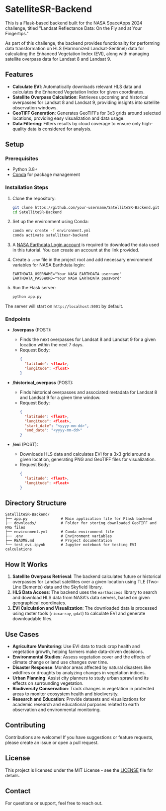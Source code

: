# SatelliteSR-Backend

This is a Flask-based backend built for the NASA SpaceApps 2024 challenge, titled "Landsat Reflectance Data: On the Fly and at Your Fingertips."

As part of this challenge, the backend provides functionality for performing data transformation on HLS (Harmonized Landsat-Sentinel) data for calculating the Enhanced Vegetation Index (EVI), along with managing satellite overpass data for Landsat 8 and Landsat 9.

## Features

- **Calculate EVI**: Automatically downloads relevant HLS data and calculates the Enhanced Vegetation Index for given coordinates.
- **Satellite Overpass Calculation**: Retrieves upcoming and historical overpasses for Landsat 8 and Landsat 9, providing insights into satellite observation windows.
- **GeoTIFF Generation**: Generates GeoTIFFs for 3x3 grids around selected locations, providing easy visualization and data usage.
- **Data Filtering**: Filters results by cloud coverage to ensure only high-quality data is considered for analysis.

## Setup

### Prerequisites
- Python 3.8+
- [Conda](https://docs.conda.io/en/latest/miniconda.html) for package management

### Installation Steps
1. Clone the repository:
   ```bash
   git clone https://github.com/your-username/SatelliteSR-Backend.git
   cd SatelliteSR-Backend
   ```

2. Set up the environment using Conda:
   ```bash
   conda env create -f environment.yml
   conda activate satellitesr-backend
   ```
3. A [NASA Earthdata Login account](https://urs.earthdata.nasa.gov/) is required to download the data used in this tutorial. You can create an account at the link provided.

4. Create a `.env` file in the project root and add necessary environment variables for NASA Earthdata login:
   ```
   EARTHDATA_USERNAME="Your NASA EARTHDATA username"
   EARTHDATA_PASSWORD="Your NASA EARTHDATA password"
   ```

5. Run the Flask server:
   ```bash
   python app.py
   ```

The server will start on `http://localhost:5001` by default.

### Endpoints

- **/overpass** (POST):
  - Finds the next overpasses for Landsat 8 and Landsat 9 for a given location within the next 7 days.
  - Request Body:
    ```json
    {
      "latitude": <float>,
      "longitude": <float>
    }
    ```

- **/historical_overpass** (POST):
  - Finds historical overpasses and associated metadata for Landsat 8 and Landsat 9 for a given time window.
  - Request Body:
    ```json
    {
      "latitude": <float>,
      "longitude": <float>,
      "start_date": "<yyyy-mm-dd>",
      "end_date": "<yyyy-mm-dd>"
    }
    ```

- **/evi** (POST):
  - Downloads HLS data and calculates EVI for a 3x3 grid around a given location, generating PNG and GeoTIFF files for visualization.
  - Request Body:
    ```json
    {
      "latitude": <float>,
      "longitude": <float>
    }
    ```

## Directory Structure

```
SatelliteSR-Backend/
├── app.py               # Main application file for Flask backend
├── downloads/           # Folder for storing downloaded GeoTIFF and PNG files
├── environment.yml      # Conda environment file
├── .env                 # Environment variables
├── README.md            # Project documentation
└── test_evi.ipynb       # Jupyter notebook for testing EVI calculations
```

## How It Works

1. **Satellite Overpass Retrieval**: The backend calculates future or historical overpasses for Landsat satellites over a given location using TLE (Two-Line Elements) data and the Skyfield library.
2. **HLS Data Access**: The backend uses the `earthaccess` library to search and download HLS data from NASA's data servers, based on given geographical coordinates.
3. **EVI Calculation and Visualization**: The downloaded data is processed using raster tools (`rioxarray`, `gdal`) to calculate EVI and generate downloadable files.

## Use Cases
- **Agriculture Monitoring**: Use EVI data to track crop health and vegetation growth, helping farmers make data-driven decisions.
- **Environmental Studies**: Assess vegetation cover and the effects of climate change or land use changes over time.
- **Disaster Response**: Monitor areas affected by natural disasters like wildfires or droughts by analyzing changes in vegetation indices.
- **Urban Planning**: Assist city planners to study urban sprawl and its effects on surrounding vegetation.
- **Biodiversity Conservation**: Track changes in vegetation in protected areas to monitor ecosystem health and biodiversity.
- **Research and Education**: Provide datasets and visualizations for academic research and educational purposes related to earth observation and environmental monitoring.

## Contributing
Contributions are welcome! If you have suggestions or feature requests, please create an issue or open a pull request.

## License
This project is licensed under the MIT License - see the [LICENSE](LICENSE) file for details.

## Contact
For questions or support, feel free to reach out.
